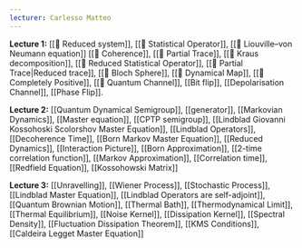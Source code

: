 ```yaml
---
lecturer: Carlesso Matteo
---
```

**Lecture 1:** [[📘 Reduced system]], [[📘 Statistical Operator]], [[📗 Liouville–von Neumann equation]] [[📘 Coherence]], [[📘 Partial Trace]], [[📘 Kraus decomposition]], [[📘 Reduced Statistical Operator]], [[📘 Partial Trace|Reduced trace]], [[📘 Bloch Sphere]], [[📘 Dynamical Map]], [[📘 Completely Positive]], [[📘 Quantum Channel]], [[Bit flip]], [[Depolarisation Channel]], [[Phase Flip]].

**Lecture 2:** [[Quantum Dynamical Semigroup]], [[generator]], [[Markovian Dynamics]], [[Master equation]], [[CPTP semigroup]], [[Lindblad Giovanni Kossohoski Scolorshov Master Equation]], [[Lindblad Operators]], [[Decoherence Time]], [[Born Markov Master Equation]], [[Reduced Dynamics]], [[Interaction Picture]], [[Born Approximation]], [[2-time correlation function]], [[Markov Approximation]], [[Correlation time]], [[Redfield Equation]], [[Kossohowski Matrix]]

**Lecture 3:** [[Unravelling]], [[Wiener Process]], [[Stochastic Process]], [[Lindblad Master Equation]], [[Lindblad Operators are self-adjoint]], [[Quantum Brownian Motion]], [[Thermal Bath]], [[Thermodynamical Limit]], [[Thermal Equilibrium]], [[Noise Kernel]], [[Dissipation Kernel]], [[Spectral Density]], [[Fluctuation Dissipation Theorem]], [[KMS Conditions]], [[Caldeira Legget Master Equation]]
